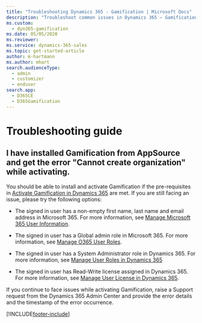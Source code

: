 ```yaml
---
title: "Troubleshooting Dynamics 365 - Gamification | Microsoft Docs"
description: "Troubleshoot common issues in Dynamics 365 – Gamification."
ms.custom: 
  - dyn365-gamification
ms.date: 05/05/2020
ms.reviewer:
ms.service: dynamics-365-sales
ms.topic: get-started-article
author: m-hartmann
ms.author: mhart
search.audienceType:
  - admin
  - customizer
  - enduser
search.app:
  - D365CE
  - D365Gamification
---
```


# Troubleshooting guide

## I have installed Gamification from AppSource and get the error "Cannot create organization" while activating.

You should be able to install and activate Gamification if the pre-requisites in [Activate Gamification in Dynamics 365](manage-gamification-in-dynamics-365-online.md#activate-gamification-in-dynamics-365) are met. If you are still facing an issue, please try the following options: 

- The signed in user has a non-empty first name, last name and email address in Microsoft 365. For more information, see [Manage Microsoft 365 User Information](/microsoft-365/admin/add-users/change-a-user-name-and-email-address).

- The signed in user has a Global admin role in Microsoft 365. For more information, see [Manage O365 User Roles](/microsoft-365/admin/add-users/assign-admin-roles).

- The signed in user has a System Administrator role in Dynamics 365. For more information, see [Manage User Roles in Dynamics 365](/power-platform/admin/create-users-assign-online-security-roles#assign-a-security-role-to-a-user)

- The signed in user has Read-Write license assigned in Dynamics 365. For more information, see [Manage User License in Dynamics 365](/power-platform/admin/create-users-assign-online-security-roles#create-a-read-write-user-account).

If you continue to face issues while activating Gamification, raise a Support request from the Dynamics 365 Admin Center and provide the error details and the timestamp of the error occurrence. 


[!INCLUDE[footer-include](../includes/footer-banner.md)]